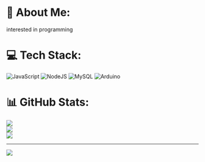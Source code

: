 # 💫 About Me:
interested in programming


# 💻 Tech Stack:
![JavaScript](https://img.shields.io/badge/javascript-%23323330.svg?style=for-the-badge&logo=javascript&logoColor=%23F7DF1E) ![NodeJS](https://img.shields.io/badge/node.js-6DA55F?style=for-the-badge&logo=node.js&logoColor=white) ![MySQL](https://img.shields.io/badge/mysql-%2300f.svg?style=for-the-badge&logo=mysql&logoColor=white) ![Arduino](https://img.shields.io/badge/-Arduino-00979D?style=for-the-badge&logo=Arduino&logoColor=white)
# 📊 GitHub Stats:
![](https://github-readme-stats.vercel.app/api?username=yosmisyael&theme=dark&hide_border=true&include_all_commits=false&count_private=false)<br/>
![](https://github-readme-streak-stats.herokuapp.com/?user=yosmisyael&theme=dark&hide_border=true)<br/>
![](https://github-readme-stats.vercel.app/api/top-langs/?username=yosmisyael&theme=dark&hide_border=true&include_all_commits=false&count_private=false&layout=compact)

---
[![](https://visitcount.itsvg.in/api?id=yosmisyael&icon=0&color=0)](https://visitcount.itsvg.in)

<!-- Proudly created with GPRM ( https://gprm.itsvg.in ) -->